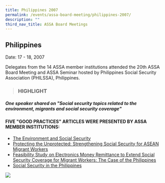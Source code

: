 ```yaml
---
title: Philippines 2007
permalink: /events/assa-board-meeting/philippines-2007/
description: ""
third_nav_title: ASSA Board Meetings
---
```

## Philippines
Date: 17 - 18, 2007

Delegates from the 14 ASSA member institutions attended the 20th ASSA Board Meeting and ASSA Seminar hosted by Philippines Social Security Association (PHILSSA), Philippines.



> ### HIGHLIGHT


##### One speaker shared on "Social security topics related to the environment, migrants and social security coverage"


#### FIVE "GOOD PRACTICES" ARTICLES WERE PRESENTED BY ASSA MEMBER INSTITUTIONS:
* [The Environment and Social Security](/files/ASSA%20Board%20Meeting/Philippines%202007/The%20Environment%20and%20Social%20Security.pdf)
* [Protecting the Unprotected: Strengthening Social Security for ASEAN Migrant Workers](/files/ASSA%20Board%20Meeting/Philippines%202007/Protecting%20the%20Unprotected%20Strengthening%20Social%20Security%20for%20ASEAN%20Migrant%20Workers.pdf)
* [Feasibility Study on Electronics Money Remittance to Extend Social Security Coverage for Migrant Workers: The Case of the Philippines](/files/ASSA%20Board%20Meeting/Philippines%202007/Feasibility%20Study%20on%20Electronics%20Money%20Remittance%20to%20Extend%20Social%20Security%20Coverage.pdf)
* [Social Security in the Philippines](/files/ASSA%20Board%20Meeting/Philippines%202007/Social%20Security%20in%20the%20Philippines.pdf)

![](/images/Board%20Meeting/Philippines%202007/Philippines-2007-1.jpg)